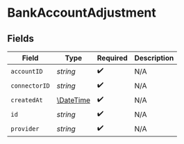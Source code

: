 # BankAccountAdjustment


## Fields

| Field                                                         | Type                                                          | Required                                                      | Description                                                   |
| ------------------------------------------------------------- | ------------------------------------------------------------- | ------------------------------------------------------------- | ------------------------------------------------------------- |
| `accountID`                                                   | *string*                                                      | :heavy_check_mark:                                            | N/A                                                           |
| `connectorID`                                                 | *string*                                                      | :heavy_check_mark:                                            | N/A                                                           |
| `createdAt`                                                   | [\DateTime](https://www.php.net/manual/en/class.datetime.php) | :heavy_check_mark:                                            | N/A                                                           |
| `id`                                                          | *string*                                                      | :heavy_check_mark:                                            | N/A                                                           |
| `provider`                                                    | *string*                                                      | :heavy_check_mark:                                            | N/A                                                           |